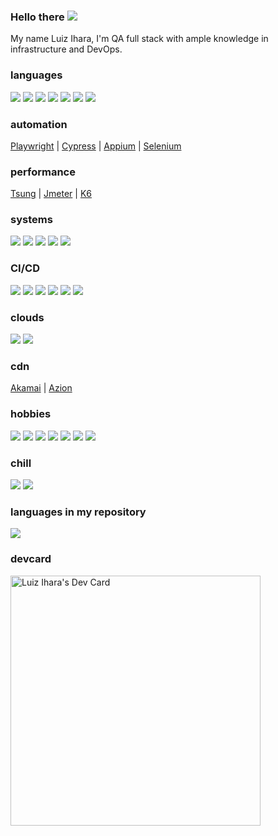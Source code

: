 ### Hello there <img src="https://img.icons8.com/color/26/000000/lightsaber.png"/>
My name Luiz Ihara, I'm QA full stack with ample knowledge in infrastructure and DevOps.

<!--
**luizihara/luizihara** is a ✨ _special_ ✨ repository because its `README.md` (this file) appears on your GitHub profile.

Here are some ideas to get you started:

- 🔭 I’m currently working on ...
- 🌱 I’m currently learning ...
- 👯 I’m looking to collaborate on ...
- 🤔 I’m looking for help with ...
- 💬 Ask me about ...
- 📫 How to reach me: ...
- 😄 Pronouns: ...
- ⚡ Fun fact: ...
-->


### languages
<img src="https://img.icons8.com/fluent/31/000000/console.png"/> <img src="https://img.icons8.com/color/31/000000/javascript.png"/> <img src="https://img.icons8.com/color/31/000000/typescript.png"/> <img src="https://img.icons8.com/officel/31/000000/ruby-programming-language.png"/> <img src="https://img.icons8.com/dusk/31/000000/python.png"/> <img src="https://img.icons8.com/color/31/000000/golang.png"/> <img src="https://img.icons8.com/color/31/000000/java-coffee-cup-logo.png"/>

### automation
[Playwright](https://playwright.dev/) | [Cypress](https://www.cypress.io/) | [Appium](https://appium.io/) | [Selenium](https://www.selenium.dev/)

### performance
[Tsung](http://tsung.erlang-projects.org/) | [Jmeter](https://jmeter.apache.org/) | [K6](https://k6.io/)

### systems
<img src="https://img.icons8.com/color/31/000000/mac-logo.png"/> <img src="https://img.icons8.com/color/31/000000/linux.png"/> <img src="https://img.icons8.com/color/31/000000/ubuntu.png"/> <img src="https://img.icons8.com/color/31/000000/docker.png"/> <img src="https://img.icons8.com/color/31/000000/kubernetes.png"/>

### CI/CD
<img src="https://img.icons8.com/color/31/000000/azure-1.png"/> <img src="https://img.icons8.com/color/31/000000/jenkins.png"/> <img src="https://img.icons8.com/fluent/31/000000/github.png"/> <img src="https://img.icons8.com/color/31/000000/heroku.png"/> <img src="https://img.icons8.com/color/31/000000/bitbucket.png"/> <img src="https://img.icons8.com/color/31/000000/circleci.png"/>

### clouds
<img src="https://img.icons8.com/color/31/000000/azure-1.png"/> <img src="https://img.icons8.com/color/31/000000/amazon.png"/>

### cdn
[Akamai](https://akamai.com) | [Azion](https://azion.com)

### hobbies
<img src="https://img.icons8.com/color/31/000000/play-station.png"/> <img src="https://img.icons8.com/color/31/000000/nintendo-switch.png"/> <img src="https://img.icons8.com/fluent/31/000000/steam.png"/> <img src="https://img.icons8.com/fluent/31/000000/battle-net.png"/> <img src="https://img.icons8.com/color/31/000000/call-of-duty-warzone.png"/> <img src="https://img.icons8.com/color/31/000000/league-of-legends.png"/> <img src="https://img.icons8.com/color/31/000000/overwatch.png"/>

### chill
<img src="https://img.icons8.com/fluent/31/000000/beer.png"/> <img src="https://img.icons8.com/cotton/31/000000/hot-coffee.png"/> 

### languages in my repository
<img src="https://github-readme-stats.vercel.app/api/top-langs/?username=luizihara&langs_count=16&theme=dark&layout=compact"/>

### devcard
<a href="https://app.daily.dev/ihara"><img src="https://api.daily.dev/devcards/95f4517f4dc442769b7ab32003504fae.png?r=fdx" width="400" alt="Luiz Ihara's Dev Card"/></a>

